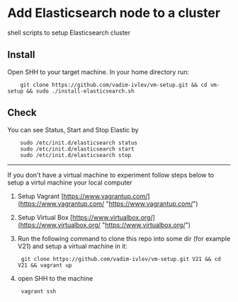 # Add Elasticsearch node to a cluster
shell scripts to setup Elasticsearch cluster

## Install 		
Open SHH to your target machine. In your home directory run: 

        git clone https://github.com/vadim-ivlev/vm-setup.git && cd vm-setup && sudo ./install-elasticsearch.sh
		 
## Check
You can see Status, Start and Stop Elastic by

        sudo /etc/init.d/elasticsearch status
        sudo /etc/init.d/elasticsearch start
        sudo /etc/init.d/elasticsearch stop


---------------------------



If you don't have a virtual machine to experiment follow steps below to setup a virtul machine your local computer

1. Setup Vagrant 
[https://www.vagrantup.com/](https://www.vagrantup.com/ "https://www.vagrantup.com/")

2. Setup Virtual Box 
[https://www.virtualbox.org/](https://www.virtualbox.org/ "https://www.virtualbox.org/")

3. Run the following command to clone this repo into some dir (for example V21) and setup a virtual machine in it: 

        git clone https://github.com/vadim-ivlev/vm-setup.git V21 && cd V21 && vagrant up

4. open SHH to the machine

		vagrant ssh






